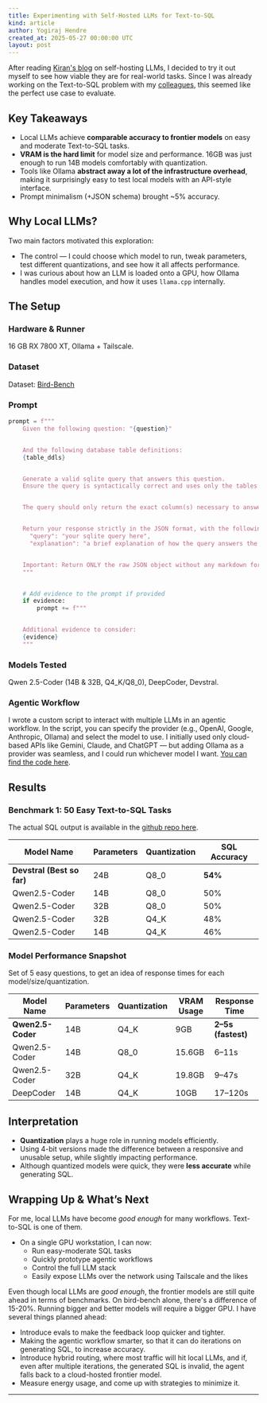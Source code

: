 ```yaml
---
title: Experimenting with Self-Hosted LLMs for Text-to-SQL
kind: article
author: Yogiraj Hendre
created_at: 2025-05-27 00:00:00 UTC
layout: post
---
```


After reading [Kiran's blog](https://blog.nilenso.com/blog/2025/05/06/local-llm-setup/) on self-hosting LLMs, I decided to try it out myself to see how viable they are for real-world tasks. Since I was already working on the Text-to-SQL problem with my [colleagues](https://blog.nilenso.com/blog/2025/04/30/exploring-text-to-sql/), this seemed like the perfect use case to evaluate.


## Key Takeaways


- Local LLMs achieve **comparable accuracy to frontier models** on easy and moderate Text-to-SQL tasks.
- **VRAM is the hard limit** for model size and performance. 16GB was just enough to run 14B models comfortably with quantization.
- Tools like Ollama **abstract away a lot of the infrastructure overhead**, making it surprisingly easy to test local models with an API-style interface.
- Prompt minimalism (+JSON schema) brought ~5% accuracy.


## Why Local LLMs?

Two main factors motivated this exploration:
- The control — I could choose which model to run, tweak parameters, test different quantizations, and see how it all affects performance.
- I was curious about how an LLM is loaded onto a GPU, how Ollama handles model execution, and how it uses `llama.cpp` internally.



## The Setup


### Hardware & Runner  


16 GB RX 7800 XT, Ollama + Tailscale.  


### Dataset  


Dataset: [Bird-Bench](https://bird-bench.github.io/)


### Prompt


```python
prompt = f"""
    Given the following question: "{question}"


    And the following database table definitions:
    {table_ddls}


    Generate a valid sqlite query that answers this question.
    Ensure the query is syntactically correct and uses only the tables and columns defined above.


    The query should only return the exact column(s) necessary to answer the question. Avoid including extra data unless it's the answer.


    Return your response strictly in the JSON format, with the following fields:
      "query": "your sqlite query here",
      "explanation": "a brief explanation of how the query answers the question"


    Important: Return ONLY the raw JSON object without any markdown formatting, code blocks, or additional text.
    """


    # Add evidence to the prompt if provided
    if evidence:
        prompt += f"""


    Additional evidence to consider:
    {evidence}
    """


```


### Models Tested  


Qwen 2.5-Coder (14B & 32B, Q4_K/Q8_0), DeepCoder, Devstral.


### Agentic Workflow


I wrote a custom script to interact with multiple LLMs in an agentic workflow. In the script, you can specify the provider (e.g., OpenAI, Google, Anthropic, Ollama) and select the model to use. I initially used only cloud-based APIs like Gemini, Claude, and ChatGPT — but adding Ollama as a provider was seamless, and I could run whichever model I want. [You can find the code here](https://github.com/nilenso/agentic-sql-generator).


## Results

### Benchmark 1: 50 Easy Text-to-SQL Tasks


The actual SQL output is available in the [github repo here](https://github.com/nilenso/agentic-sql-generator).


| Model Name | Parameters | Quantization | SQL Accuracy |
| --- | --- | --- | --- |
| **Devstral (Best so far)** | 24B | Q8_0 | **54%** |
| Qwen2.5-Coder | 14B | Q8_0 | 50% |
| Qwen2.5-Coder | 32B | Q8_0 | 50% |
| Qwen2.5-Coder | 32B | Q4_K | 48% |
| Qwen2.5-Coder | 14B | Q4_K | 46% |




### Model Performance Snapshot


Set of 5 easy questions, to get an idea of response times for each model/size/quantization.


| Model Name | Parameters | Quantization | VRAM Usage | Response Time |
| --- | --- | --- | --- | --- |
| **Qwen2.5-Coder** | 14B | Q4_K | 9GB | **2–5s (fastest)** |
| Qwen2.5-Coder | 14B | Q8_0 | 15.6GB | 6–11s |
| Qwen2.5-Coder | 32B | Q4_K | 19.8GB | 9–47s |
| DeepCoder | 14B | Q4_K | 10GB | 17–120s |


## Interpretation


- **Quantization** plays a huge role in running models efficiently.
- Using 4-bit versions made the difference between a responsive and unusable setup, while slightly impacting performance.
- Although quantized models were quick, they were **less accurate** while generating SQL.

## Wrapping Up & What’s Next

For me, local LLMs have become *good enough* for many workflows. Text-to-SQL is one of them.

- On a single GPU workstation, I can now:
  - Run easy-moderate SQL tasks
  - Quickly prototype agentic workflows
  - Control the full LLM stack
  - Easily expose LLMs over the network using Tailscale and the likes

Even though local LLMs are *good enough*, the frontier models are still quite ahead in terms of benchmarks. On bird-bench alone, there's a difference of 15-20%. Running bigger and better models will require a bigger GPU. I have several things planned ahead:

- Introduce evals to make the feedback loop quicker and tighter.
- Making the agentic workflow smarter, so that it can do iterations on generating SQL, to increase accuracy.
- Introduce hybrid routing, where most traffic will hit local LLMs, and if, even after multiple iterations, the generated SQL is invalid, the agent falls back to a cloud-hosted frontier model.
- Measure energy usage, and come up with strategies to minimize it.





---


